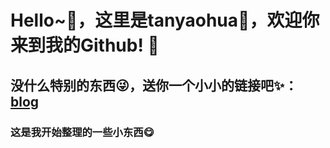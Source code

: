 

<!--
### Hi there 👋
**urmax/urmax** is a ✨ _special_ ✨ repository because its `README.md` (this file) appears on your GitHub profile.

Here are some ideas to get you started:

- 🔭 I’m currently working on ...
- 🌱 I’m currently learning ...
- 👯 I’m looking to collaborate on ...
- 🤔 I’m looking for help with ...
- 💬 Ask me about ...
- 📫 How to reach me: ...
- 😄 Pronouns: ...
- ⚡ Fun fact: ...
-->
# Hello~👋，这里是tanyaohua👻，欢迎你来到我的Github! 🚀
## 没什么特别的东西😜，送你一个小小的链接吧✨：[blog](https://urmax.github.io/yydha/)
### 这是我开始整理的一些小东西😋
